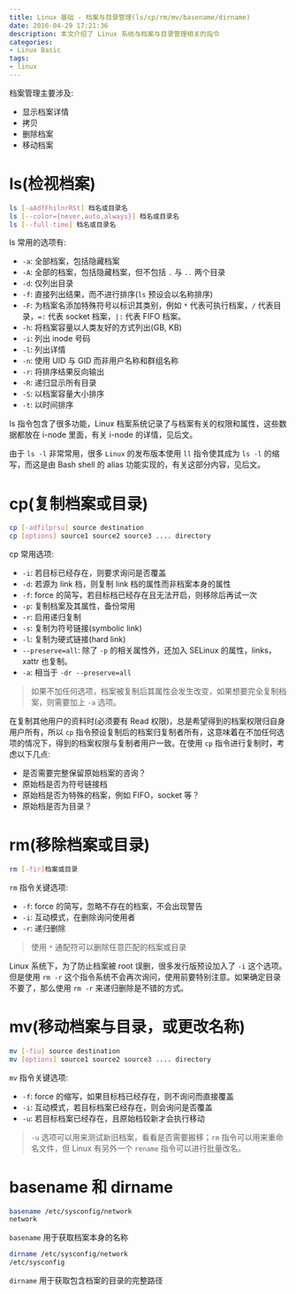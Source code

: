```yaml
---
title: Linux 基础 - 档案与目录管理(ls/cp/rm/mv/basename/dirname)
date: 2016-04-29 17:21:36
description: 本文介绍了 Linux 系统与档案与目录管理相关的指令
categories: 
- Linux Basic
tags: 
- linux
---
```


档案管理主要涉及: 
- 显示档案详情
- 拷贝
- 删除档案
- 移动档案

# ls(检视档案)
``` bash
ls [-aAdfFhilnrRSt] 档名或目录名
ls [--color={never,auto,always}] 档名或目录名
ls [--full-time] 档名或目录名
```
ls 常用的选项有:
- `-a`: 全部档案，包括隐藏档案
- `-A`: 全部的档案，包括隐藏档案，但不包括 `.` 与 `..` 两个目录
- `-d`: 仅列出目录
- `-f`: 直接列出结果，而不进行排序(`ls` 预设会以名称排序)
- `-F`: 为档案名添加特殊符号以标识其类别，例如 `*` 代表可执行档案，`/` 代表目录，`=:` 代表 socket 档案，`|:` 代表 FIFO 档案。
- `-h`: 将档案容量以人类友好的方式列出(GB, KB)
- `-i`: 列出 inode 号码
- `-l`: 列出详情
- `-n`: 使用 UID 与 GID 而非用户名称和群组名称
- `-r`: 将排序结果反向输出
- `-R`: 递归显示所有目录
- `-S`: 以档案容量大小排序
- `-t`: 以时间排序

ls 指令包含了很多功能，Linux 档案系统记录了与档案有关的权限和属性，这些数据都放在 i-node 里面，有关 i-node 的详情，见后文。

由于 `ls -l` 非常常用，很多 `Linux` 的发布版本使用 `ll` 指令使其成为 `ls -l` 的缩写，而这是由 Bash shell 的 alias 功能实现的，有关这部分内容，见后文。
# cp(复制档案或目录)
``` bash
cp [-adfilprsu] source destination
cp [options] source1 source2 source3 .... directory
```
cp 常用选项:
- `-i`: 若目标已经存在，则要求询问是否覆盖
- `-d`: 若源为 link 档，则复制 link 档的属性而非档案本身的属性
- `-f`: force 的简写，若目标档已经存在且无法开启，则移除后再试一次
- `-p`: 复制档案及其属性，备份常用
- `-r`: 启用递归复制
- `-s`: 复制为符号链接(symbolic link)
- `-l`: 复制为硬式链接(hard link)
- `--preserve=all`: 除了 `-p` 的相关属性外，还加入 SELinux 的属性，links，xattr 也复制。
- `-a`: 相当于 `-dr --preserve=all`

> 如果不加任何选项，档案被复制后其属性会发生改变，如果想要完全复制档案，则需要加上 `-a` 选项。

在复制其他用户的资料时(必须要有 Read 权限)，总是希望得到的档案权限归自身用户所有，所以 `cp` 指令预设复制后的档案归复制者所有，这意味着在不加任何选项的情况下，得到的档案权限与复制者用户一致。在使用 `cp` 指令进行复制时，考虑以下几点:
- 是否需要完整保留原始档案的咨询？
- 原始档是否为符号链接档
- 原始档是否为特殊的档案，例如 FIFO，socket 等？
- 原始档是否为目录？

# rm(移除档案或目录)
``` bash
rm [-fir]档案或目录
```
`rm` 指令关键选项:
- `-f`: force 的简写，忽略不存在的档案，不会出现警告
- `-i`: 互动模式，在删除询问使用者
- `-r`: 递归删除

> 使用 `*` 通配符可以删除任意匹配的档案或目录

Linux 系统下，为了防止档案被 root 误删，很多发行版预设加入了 `-i` 这个选项。但是使用 `rm -r` 这个指令系统不会再次询问，使用前要特别注意。如果确定目录不要了，那么使用 `rm -r` 来递归删除是不错的方式。

# mv(移动档案与目录，或更改名称)
``` bash
mv [-fiu] source destination 
mv [options] source1 source2 source3 .... directory 
```
`mv` 指令关键选项:
- `-f`: force 的缩写，如果目标档已经存在，则不询问而直接覆盖
- `-i`: 互动模式，若目标档案已经存在，则会询问是否覆盖
- `-u`: 若目标档案已经存在，且原始档较新才会执行移动

> `-u` 选项可以用来测试新旧档案，看看是否需要搬移；`rm` 指令可以用来重命名文件，但 Linux 有另外一个 `rename` 指令可以进行批量改名。

# basename 和 dirname
``` bash
basename /etc/sysconfig/network
network
```
`basename` 用于获取档案本身的名称
``` bash
dirname /etc/sysconfig/network
/etc/sysconfig
```
`dirname` 用于获取包含档案的目录的完整路径